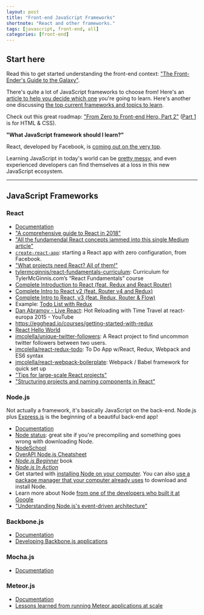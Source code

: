 ```yaml
---
layout: post
title: "Front-end JavaScript Frameworks"
shortnote: "React and other frameworks."
tags: [javascript, front-end, all]
categories: [front-end]
---
```


## Start here

Read this to get started understanding the front-end context: ["The Front-Ender's Guide to the Galaxy"](https://hackernoon.com/a-frontenders-guide-to-the-galaxy-pt-i-ii-3ae2f85d4a01).

There's quite a lot of JavaScript frameworks to choose from! Here's an [article to help you decide which one](https://www.sitepoint.com/top-javascript-frameworks-libraries-tools-use/) you're going to learn. Here's another one discussing [the top current frameworks and topics to learn](https://medium.com/javascript-scene/top-javascript-frameworks-topics-to-learn-in-2017-700a397b711).

Check out this great roadmap: ["From Zero to Front-end Hero, Part 2"](https://medium.freecodecamp.com/from-zero-to-front-end-hero-part-2-adfa4824da9b#.jipjenhuj) ([Part 1](https://medium.freecodecamp.com/from-zero-to-front-end-hero-part-1-7d4f7f0bff02#.sb4dij3lx) is for HTML & CSS).

**"What JavaScript framework should I learn?"**

React, developed by Facebook, is [coming out on the very top](https://medium.freecodecamp.com/angular-2-versus-react-there-will-be-blood-66595faafd51#.275mvwu8w).

Learning JavaScript in today's world can be [pretty messy](https://hackernoon.com/how-it-feels-to-learn-javascript-in-2016-d3a717dd577f#.yufaj0qrc), and even experienced developers can find themselves at a loss in this new JavaScript ecosystem.

<hr>

## JavaScript Frameworks

### React
* [Documentation](https://facebook.github.io/react/docs/getting-started.html)
* ["A comprehensive guide to React in 2018"](https://medium.freecodecamp.org/a-comprehensive-guide-to-react-js-in-2018-ba8bb6975597)
* ["All the fundamendal React concepts jammed into this single Medium article"](https://medium.freecodecamp.org/all-the-fundamental-react-js-concepts-jammed-into-this-single-medium-article-c83f9b53eac2)
* [`create-react-app`](https://blog.heroku.com/deploying-react-with-zero-configuration): starting a React app with zero configuration, from Facebook.
* ["What projects need React? All of them!"](https://medium.freecodecamp.org/which-projects-need-react-all-of-them-e7ccb6629ba7)
* [tylermcginnis/react-fundamentals-curriculum](https://github.com/tylermcginnis/react-fundamentals-curriculum): Curriculum for TylerMcGinnis.com’s “React Fundamentals” course
* [Complete Introduction to React (feat. Redux and React Router)](https://frontendmasters.com/courses/react-intro/)
* [Complete Intro to React v2 (feat. Router v4 and Redux)](https://frontendmasters.com/courses/complete-intro-react/)
* [Complete Intro to React, v3 (feat. Redux, Router & Flow)](https://frontendmasters.com/courses/react/)
* Example: [Todo List with Redux](https://redux.js.org/docs/basics/ExampleTodoList.html)
* [Dan Abramov - Live React](https://www.youtube.com/watch?v=xsSnOQynTHs): Hot Reloading with Time Travel at react-europa 2015 - YouTube
* https://egghead.io/courses/getting-started-with-redux
* [React Hello World](https://reactjs.org/docs/hello-world.html)
* [jmcolella/unique-twitter-followers](https://github.com/jmcolella/unique-twitter-followers): A React project to find uncommon twitter followers between two users.
* [jmcolella/react-redux-todo](https://github.com/jmcolella/react-redux-todo): To Do App w/React, Redux, Webpack and ES6 syntax
* [jmcolella/react-webpack-boilerplate](https://github.com/jmcolella/react-webpack-boilerplate): Webpack / Babel framework for quick set up
* ["Tips for large-scale React projects"](https://hackernoon.com/tips-on-react-for-large-scale-projects-3f9ece85983d)
* ["Structuring projects and naming components in React"](https://hackernoon.com/structuring-projects-and-naming-components-in-react-1261b6e18d76)


### Node.js
Not actually a framework, it's basically JavaScript on the back-end. Node.js plus [Express.js](https://expressjs.com/) is the beginning of a beautiful back-end app!

* [Documentation](https://nodejs.org/en/docs/)
* [Node status](https://status.npmjs.org/): great site if you're precompiling and something goes wrong with downloading Node.
* [NodeSchool](https://nodeschool.io/)
* [OverAPI Node.js Cheatsheet](https://overapi.com/nodejs)
* [*Node.js Beginner*](https://www.nodebeginner.org/) book
* [*Node.js In Action*](https://www.manning.com/books/node-js-in-action)
* Get started with [installing Node on your computer](https://docs.npmjs.com/getting-started/installing-node). You can also [use a package manager that your computer already uses](https://nodejs.org/en/download/package-manager/) to download and install Node.
* Learn more about Node [from one of the developers who built it at Google](https://medium.freecodecamp.com/an-interview-with-matt-loring-an-engineer-on-googles-nodejs-runtime-team-3de1adddffdd)
* ["Understanding Node.js's event-driven architecture"](https://medium.freecodecamp.com/understanding-node-js-event-driven-architecture-223292fcbc2d)

### Backbone.js
* [Documentation](https://backbonejs.org/)
* [Developing Backbone.js applications](https://addyosmani.com/backbone-fundamentals/)

### Mocha.js
* [Documentation](https://mochajs.org/)

### Meteor.js
* [Documentation](https://www.meteor.com/)
* [Lessons learned from running Meteor applications at scale](https://medium.freecodecamp.com/scaling-meteor-a-year-on-26ee37588e4b#.o51ip2eal)
